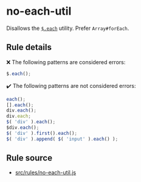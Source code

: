 # no-each-util

Disallows the [`$.each`](https://api.jquery.com/jQuery.each/) utility. Prefer `Array#forEach`.

## Rule details

❌ The following patterns are considered errors:
```js
$.each();
```

✔️ The following patterns are not considered errors:
```js
each();
[].each();
div.each();
div.each;
$( 'div' ).each();
$div.each();
$( 'div' ).first().each();
$( 'div' ).append( $( 'input' ).each() );
```
## Rule source

* [src/rules/no-each-util.js](/src/rules/no-each-util.js)

